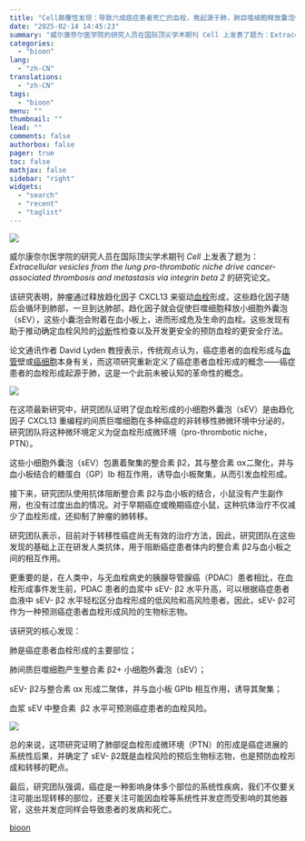 ```yaml
---
title: "Cell颠覆性发现：导致六成癌症患者死亡的血栓，竟起源于肺，肺巨噬细胞释放囊泡促进癌症相关血栓和转移"
date: "2025-02-14 14:45:23"
summary: "威尔康奈尔医学院的研究人员在国际顶尖学术期刊 Cell 上发表了题为：Extracellular ..."
categories:
  - "bioon"
lang:
  - "zh-CN"
translations:
  - "zh-CN"
tags:
  - "bioon"
menu: ""
thumbnail: ""
lead: ""
comments: false
authorbox: false
pager: true
toc: false
mathjax: false
sidebar: "right"
widgets:
  - "search"
  - "recent"
  - "taglist"
---
```


![](https://img.medsci.cn/bioon-com/20250213/1739440451894_8827638.png)

威尔康奈尔医学院的研究人员在国际顶尖学术期刊 *Cell* 上发表了题为：*Extracellular vesicles from the lung pro-thrombotic niche drive cancer-associated thrombosis and metastasis via integrin beta 2* 的研究论文。

该研究表明，肿瘤通过释放趋化因子 CXCL13 来驱动[血栓](https://www.medsci.cn/guideline/search?keyword=%E8%A1%80%E6%A0%93)形成，这些趋化因子随后会循环到肺部，一旦到达肺部，趋化因子就会促使巨噬细胞释放小细胞外囊泡（sEV），这些小囊泡会附着在血小板上，进而形成危及生命的血栓。这些发现有助于推动确定血栓风险的[诊断](https://www.medsci.cn/guideline/list.do?q=%E8%AF%8A%E6%96%AD)性检查以及开发更安全的预防血栓的更安全疗法。

论文通讯作者 David Lyden 教授表示，传统观点认为，癌症患者的血栓形成与[血管](https://www.medsci.cn/guideline/list.do?q=%E8%A1%80%E7%AE%A1)壁或[癌细胞](https://www.medsci.cn/topic/show?id=3efee1519b2)本身有关，而这项研究重新定义了癌症患者血栓形成的概念——癌症患者的血栓形成起源于肺，这是一个此前未被认知的革命性的概念。

![](https://msimg.bioon.com/bioon-com/20241101/233816cfcf144eca989d3aac1a57b3de-HyFySHsLbUud.jpg)

在这项最新研究中，研究团队证明了促血栓形成的小细胞外囊泡（sEV）是由趋化因子 CXCL13 重编程的间质巨噬细胞在多种癌症的非转移性肺微环境中分泌的，研究团队将这种微环境定义为促血栓形成微环境（pro-thrombotic niche，PTN）。

这些小细胞外囊泡（sEV）包裹着聚集的整合素 β2，其与整合素 αx二聚化，并与血小板结合的糖蛋白（GP）Ib 相互作用，诱导血小板聚集，从而引发血栓形成。

接下来，研究团队使用抗体阻断整合素 β2与血小板的结合，小鼠没有产生副作用，也没有过度出血的情况。对于早期癌症或晚期癌症小鼠，这种抗体治疗不仅减少了血栓形成，还抑制了肿瘤的肺转移。

研究团队表示，目前对于转移性癌症尚无有效的治疗方法，因此，研究团队在这些发现的基础上正在研发人类抗体，用于阻断癌症患者体内的整合素 β2与血小板之间的相互作用。

更重要的是，在人类中，与无血栓病史的胰腺导管腺癌（PDAC）患者相比，在血栓形成事件发生前，PDAC 患者的血浆中 sEV- β2 水平升高，可以根据癌症患者血液中 sEV- β2 水平轻松区分血栓形成的低风险和高风险患者。因此，sEV- β2可作为一种预测癌症患者血栓形成风险的生物标志物。

该研究的核心发现：

肺是癌症患者血栓形成的主要部位；

肺间质巨噬细胞产生整合素 β2+ 小细胞外囊泡（sEV）；

sEV- β2与整合素 αx 形成二聚体，并与血小板 GPIb 相互作用，诱导其聚集；

血浆 sEV 中整合素  β2 水平可预测癌症患者的血栓风险。

![](https://msimg.bioon.com/bioon-com/20241101/02069d3e711449d38af209f6d18e30d9-2eC1BqzDhu8t.jpg)

总的来说，这项研究证明了肺部促血栓形成微环境（PTN）的形成是癌症进展的系统性后果，并确定了 sEV- β2既是血栓风险的预后生物标志物，也是预防血栓形成和转移的靶点。

最后，研究团队强调，癌症是一种影响身体多个部位的系统性疾病，我们不仅要关注可能出现转移的部位，还要关注可能因血栓等系统性并发症而受影响的其他器官，这些并发症同样会导致患者的发病和死亡。

[bioon](http://news.bioon.com/article/9e7086318212.html)
